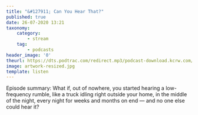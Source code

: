 ```yaml
---
title: "&#127911; Can You Hear That?"
published: true
date: 26-07-2020 13:21
taxonomy:
    category:
        - stream
    tag:
        - podcasts
header_image: '0'
theurl: https://dts.podtrac.com/redirect.mp3/podcast-download.kcrw.com/kcrw/audio/podcast/etc/nw/KCRW-nocturne-thehum_nighttime_night_fear_darkness-200714.mp3
image: artwork-resized.jpg
template: listen
--- 
```

Episode summary: What if, out of nowhere, you started hearing a low-frequency rumble, like a truck idling right outside your home, in the middle of the night, every night for weeks and months on end — and no one else could hear it?

